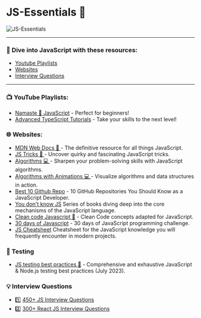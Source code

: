 # JS-Essentials 🚀

![JS-Essentials](https://socialify.git.ci/anujraghuvanshi/JS-Essentials/image?description=1&font=KoHo&forks=1&language=1&name=1&owner=1&pattern=Charlie%20Brown&stargazers=1&theme=Dark)

<hr />

### 🚀 Dive into JavaScript with these resources:

- [Youtube Playlists](#-youtube-playlists)
- [Websites](#-websites)
- [Interview Questions](#-interview-questions)

<hr />

### 📺 YouTube Playlists:

- [Namaste 🙏 JavaScript](https://www.youtube.com/playlist?list=PLlasXeu85E9cQ32gLCvAvr9vNaUccPVNP) - Perfect for beginners!
- [Advanced TypeScript Tutorials](https://www.youtube.com/playlist?list=PLYvdvJlnTOjF6aJsWWAt7kZRJvzw-en8B) - Take your skills to the next level!

### 🌐 Websites:

- [MDN Web Docs 📜 ](https://developer.mozilla.org/en-US/docs/Web/JavaScript) - The definitive resource for all things JavaScript.
- [JS Tricks 🤯 ](https://github.com/denysdovhan/wtfjs) - Uncover quirky and fascinating JavaScript tricks.
- [Algorithms 💻 ](https://the-algorithms.com/language/javascript) - Sharpen your problem-solving skills with JavaScript algorithms.
- [Algorithms with Animations 💻 ](https://visualgo.net/en) - Visualize algorithms and data structures in action.
- [Best 10 Github Repo](https://gaelgthomas.com/10-github-repositories-you-should-know-as-a-javascript-developer) - 10 GitHub Repositories You Should Know as a JavaScript Developer.
- [You don't know JS](https://github.com/getify/You-Dont-Know-JS) Series of books diving deep into the core mechanisms of the JavaScript language.
- [Clean code Javascript 🛁](https://github.com/ryanmcdermott/clean-code-javascript) - Clean Code concepts adapted for JavaScript.
- [30 days of Javascript](https://github.com/Asabeneh/30-Days-Of-JavaScript) - 30 days of JavaScript programming challenge.
- [JS Cheatsheet](https://github.com/mbeaudru/modern-js-cheatsheet) Cheatsheet for the JavaScript knowledge you will frequently encounter in modern projects.

### 🚢 Testing

- [JS testing best practices 📗](https://github.com/goldbergyoni/javascript-testing-best-practices) - Comprehensive and exhaustive JavaScript & Node.js testing best practices (July 2023).

### 💡 Interview Questions

- 1️⃣ [450+ JS Interview Questions](https://github.com/sudheerj/javascript-interview-questions)
- 2️⃣ [300+ React JS Interview Questions](https://github.com/sudheerj/reactjs-interview-questions)
